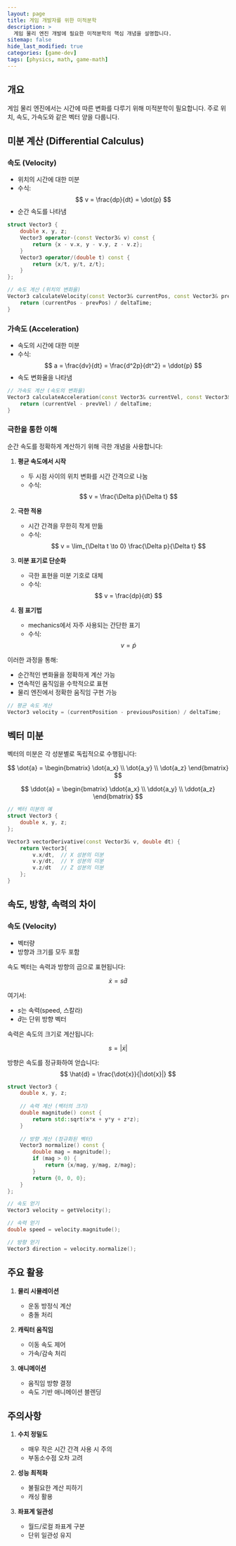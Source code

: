 ```yaml
---
layout: page
title: 게임 개발자를 위한 미적분학
description: >
  게임 물리 엔진 개발에 필요한 미적분학의 핵심 개념을 설명합니다.
sitemap: false
hide_last_modified: true
categories: [game-dev]
tags: [physics, math, game-math]
---
```


## 개요

게임 물리 엔진에서는 시간에 따른 변화를 다루기 위해 미적분학이 필요합니다. 주로 위치, 속도, 가속도와 같은 벡터 양을 다룹니다.

## 미분 계산 (Differential Calculus)

### 속도 (Velocity)
- 위치의 시간에 대한 미분
- 수식: 
$$
v = \frac{dp}{dt} = \dot{p}
$$
- 순간 속도를 나타냄

```cpp
struct Vector3 {
    double x, y, z;
    Vector3 operator-(const Vector3& v) const {
        return {x - v.x, y - v.y, z - v.z};
    }
    Vector3 operator/(double t) const {
        return {x/t, y/t, z/t};
    }
};

// 속도 계산 (위치의 변화율)
Vector3 calculateVelocity(const Vector3& currentPos, const Vector3& prevPos, double deltaTime) {
    return (currentPos - prevPos) / deltaTime;
}
```

### 가속도 (Acceleration)
- 속도의 시간에 대한 미분
- 수식: 
$$
a = \frac{dv}{dt} = \frac{d^2p}{dt^2} = \ddot{p}
$$
- 속도 변화율을 나타냄

```cpp
// 가속도 계산 (속도의 변화율)
Vector3 calculateAcceleration(const Vector3& currentVel, const Vector3& prevVel, double deltaTime) {
    return (currentVel - prevVel) / deltaTime;
}
```

### 극한을 통한 이해
순간 속도를 정확하게 계산하기 위해 극한 개념을 사용합니다:

1. **평균 속도에서 시작**
   - 두 시점 사이의 위치 변화를 시간 간격으로 나눔
   - 수식: 
   $$
   v = \frac{\Delta p}{\Delta t}
   $$

2. **극한 적용**
   - 시간 간격을 무한히 작게 만듦
   - 수식: 
   $$
   v = \lim_{\Delta t \to 0} \frac{\Delta p}{\Delta t}
   $$

3. **미분 표기로 단순화**
   - 극한 표현을 미분 기호로 대체
   - 수식: 
   $$
   v = \frac{dp}{dt}
   $$

4. **점 표기법**
   - mechanics에서 자주 사용되는 간단한 표기
   - 수식: 
   $$
   v = \dot{p}
   $$

이러한 과정을 통해:
- 순간적인 변화율을 정확하게 계산 가능
- 연속적인 움직임을 수학적으로 표현
- 물리 엔진에서 정확한 움직임 구현 가능
```cpp
// 평균 속도 계산
Vector3 velocity = (currentPosition - previousPosition) / deltaTime;
```

## 벡터 미분

벡터의 미분은 각 성분별로 독립적으로 수행됩니다:

$$
\dot{a} = \begin{bmatrix} 
\dot{a_x} \\
\dot{a_y} \\
\dot{a_z}
\end{bmatrix}
$$

$$
\ddot{a} = \begin{bmatrix}
\ddot{a_x} \\
\ddot{a_y} \\
\ddot{a_z}
\end{bmatrix}
$$

```cpp
// 벡터 미분의 예
struct Vector3 {
    double x, y, z;
};

Vector3 vectorDerivative(const Vector3& v, double dt) {
    return Vector3{
        v.x/dt,  // X 성분의 미분
        v.y/dt,  // Y 성분의 미분
        v.z/dt   // Z 성분의 미분
    };
}
```

## 속도, 방향, 속력의 차이

### 속도 (Velocity)
- 벡터량
- 방향과 크기를 모두 포함

속도 벡터는 속력과 방향의 곱으로 표현됩니다:

$$
\dot{x} = s\hat{d}
$$

여기서:
- $s$는 속력(speed, 스칼라)
- $\hat{d}$는 단위 방향 벡터

속력은 속도의 크기로 계산됩니다:

$$
s = |\dot{x}|
$$

방향은 속도를 정규화하여 얻습니다:
$$
\hat{d} = \frac{\dot{x}}{|\dot{x}|}
$$

```cpp
struct Vector3 {
    double x, y, z;
    
    // 속력 계산 (벡터의 크기)
    double magnitude() const {
        return std::sqrt(x*x + y*y + z*z);
    }
    
    // 방향 계산 (정규화된 벡터)
    Vector3 normalize() const {
        double mag = magnitude();
        if (mag > 0) {
            return {x/mag, y/mag, z/mag};
        }
        return {0, 0, 0};
    }
};

// 속도 얻기
Vector3 velocity = getVelocity();

// 속력 얻기
double speed = velocity.magnitude();

// 방향 얻기
Vector3 direction = velocity.normalize();
```

## 주요 활용

1. **물리 시뮬레이션**
   - 운동 방정식 계산
   - 충돌 처리

2. **캐릭터 움직임**
   - 이동 속도 제어
   - 가속/감속 처리

3. **애니메이션**
   - 움직임 방향 결정
   - 속도 기반 애니메이션 블렌딩

## 주의사항

1. **수치 정밀도**
   - 매우 작은 시간 간격 사용 시 주의
   - 부동소수점 오차 고려

2. **성능 최적화**
   - 불필요한 계산 피하기
   - 캐싱 활용

3. **좌표계 일관성**
   - 월드/로컬 좌표계 구분
   - 단위 일관성 유지 

